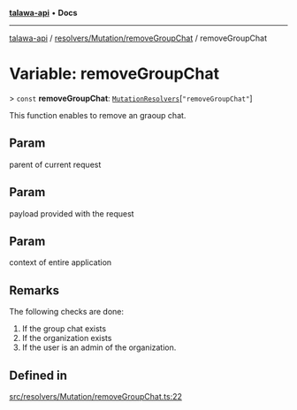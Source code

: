 [**talawa-api**](../../../../README.md) • **Docs**

***

[talawa-api](../../../../modules.md) / [resolvers/Mutation/removeGroupChat](../README.md) / removeGroupChat

# Variable: removeGroupChat

\> `const` **removeGroupChat**: [`MutationResolvers`](../../../../types/generatedGraphQLTypes/type-aliases/MutationResolvers.md)\[`"removeGroupChat"`\]

This function enables to remove an graoup chat.

## Param

parent of current request

## Param

payload provided with the request

## Param

context of entire application

## Remarks

The following checks are done:
1. If the group chat exists
2. If the organization exists
3. If the user is an admin of the organization.

## Defined in

[src/resolvers/Mutation/removeGroupChat.ts:22](https://github.com/PalisadoesFoundation/talawa-api/blob/2f8fb6988cd34004fbbf76550c8eef691b861a19/src/resolvers/Mutation/removeGroupChat.ts#L22)
